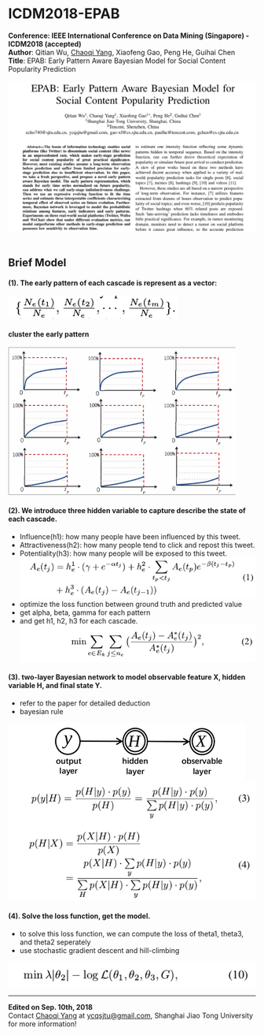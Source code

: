 # ICDM2018-EPAB
<strong>Conference: IEEE International Conference on Data Mining (Singapore) - ICDM2018 (accepted)</strong><br>
<strong>Author</strong>: Qitian Wu, <a href="http://chaoqiyang.com">Chaoqi Yang</a>, Xiaofeng Gao, Peng He, Guihai Chen<br>
<strong>Title</strong>: EPAB: Early Pattern Aware Bayesian Model for Social Content Popularity Prediction<br><br>
<img src="ICDM_cover.png"><br><br>
## Brief Model
#### (1). The early pattern of each cascade is represent as a vector:<br>
<img src="formula1.png"><br>
#### cluster the early pattern
<img height="300" src="pattern.png"><br>
#### (2). We introduce three hidden variable to capture describe the state of each cascade.<br>
- Influence(h1): how many people have been influenced by this tweet.
- Attractiveness(h2): how many people tend to click and repost this tweet.
- Potentiality(h3): how many people will be exposed to this tweet.
<img src="formula2.png"><br>
- optimize the loss function between ground truth and predicted value
- get alpha, beta, gamma for each pattern
- and get h1, h2, h3 for each cascade.
<img src="formula3.png"><br>
#### (3). two-layer Bayesian network to model observable feature X, hidden variable H, and final state Y.
- refer to the paper for detailed deduction
- bayesian rule
<img src="formula4.png">
<img src="formula5.png">

#### (4). Solve the loss function, get the model.
- to solve this loss function, we can compute the loss of theta1, theta3, and theta2 seperately 
- use stochastic gradient descent and hill-climbing
<img src="formula6.png">

---
<strong>Edited on Sep. 10th, 2018</strong><br>
Contact <a href="http://chaoqiyang.com">Chaoqi Yang</a> at ycqsjtu@gmail.com, Shanghai Jiao Tong University for more information!

